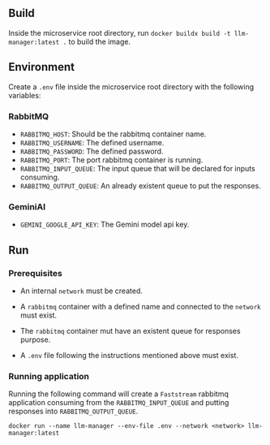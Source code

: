 ## Build
Inside the microservice root directory, run ``docker buildx build -t llm-manager:latest .`` to build the image.

## Environment
Create a `.env` file inside the microservice root directory with the following variables:
### RabbitMQ
* `RABBITMQ_HOST`: Should be the rabbitmq container name.
* `RABBITMQ_USERNAME`: The defined username.
* `RABBITMQ_PASSWORD`: The defined password.
* `RABBITMQ_PORT`: The port rabbitmq container is running.
* `RABBITMQ_INPUT_QUEUE`: The input queue that will be declared for inputs consuming.
* `RABBITMQ_OUTPUT_QUEUE`: An already existent queue to put the responses.
### GeminiAI
* `GEMINI_GOOGLE_API_KEY`: The Gemini model api key.

## Run
### Prerequisites
* An internal `network` must be created.

* A `rabbitmq` container with a defined name and connected to the `network` must exist.
* The `rabbitmq` container mut have an existent queue for responses purpose.
* A `.env` file following the instructions mentioned above must exist.

### Running application
Running the following command will create a `Faststream` rabbitmq application consuming from the `RABBITMQ_INPUT_QUEUE` and putting responses into `RABBITMQ_OUTPUT_QUEUE`.
```
docker run --name llm-manager --env-file .env --network <network> llm-manager:latest
```

